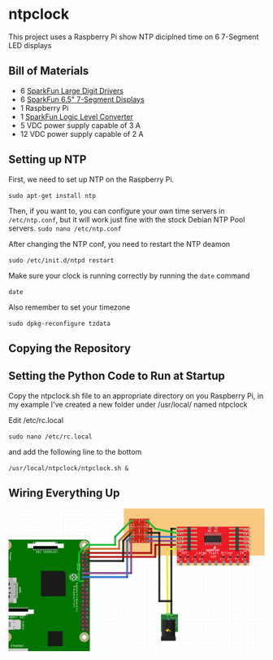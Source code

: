 # ntpclock

This project uses a Raspberry Pi show NTP diciplned time on 6 7-Segment LED displays

## Bill of Materials

* 6 [SparkFun Large Digit Drivers](https://www.sparkfun.com/products/13279) 
* 6 [SparkFun 6.5" 7-Segment Displays](https://www.sparkfun.com/products/8530) 
* 1 Raspberry Pi 
* 1 [SparkFun Logic Level Converter](https://www.sparkfun.com/products/12009)
* 5 VDC power supply capable of 3 A
* 12 VDC power supply capable of 2 A

## Setting up NTP

First, we need to set up NTP on the Raspberry Pi.

`sudo apt-get install ntp`

Then, if you want to, you can configure your own time servers in `/etc/ntp.conf`, but it will work just fine with the stock Debian NTP Pool servers.
`sudo nano /etc/ntp.conf`

After changing the NTP conf, you need to restart the NTP deamon

`sudo /etc/init.d/ntpd restart`

Make sure your clock is running correctly by running the `date` command

`date`

Also remember to set your timezone

`sudo dpkg-reconfigure tzdata`

## Copying the Repository

## Setting the Python Code to Run at Startup

Copy the ntpclock.sh file to an appropriate directory on you Raspberry Pi, in my example I've created a new folder under /usr/local/ named ntpclock

Edit /etc/rc.local

`sudo nano /etc/rc.local`

and add the following line to the bottom

`/usr/local/ntpclock/ntpclock.sh &`


## Wiring Everything Up

![Wiring Diagram](clock-wiring.PNG?raw=true "Wiring Diagram")
